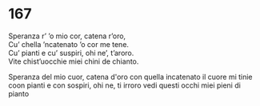 # 167
  
Speranza r’ ’o mio cor, catena r’oro,  
Cu’ chella ’ncatenato ’o cor me tene.  
Cu’ pianti e cu’ suspiri, ohi ne’, t’aroro.  
Vite chist’uocchie miei chini de chianto.

Speranza del mio cuor, catena d'oro
con quella incatenato il cuore mi tinie
coon pianti e con sospiri, ohi ne, ti irroro
vedi questi occhi miei pieni di pianto
